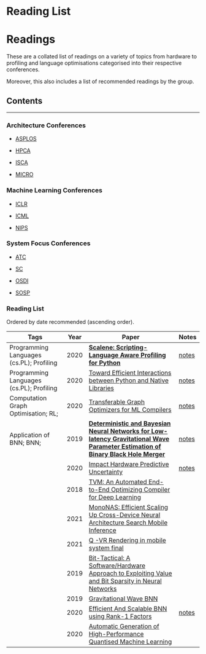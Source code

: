 # Reading List

# Readings

These are a collated list of readings on a variety of topics from hardware to profiling and language optimisations categorised into their respective conferences.

Moreover, this also includes a list of recommended readings by the group.

## Contents

---

### Architecture Conferences

- [ASPLOS](Architecture%20Conferences/ASPLOS/README.md)

- [HPCA](Architecture%20Conferences/HPCA/README.md)

- [ISCA](Architecture%20Conferences/ISCA/README.md)

- [MICRO](Architecture%20Conferences/MICRO/README.md)

### Machine Learning Conferences

- [ICLR](Machine%20Learning%20Conferences/ICLR/README.md)

- [ICML](Machine%20Learning%20Conferences/ICML/README.md)

- [NIPS](Machine%20Learning%20Conferences/NIPS/README.md)

### System Focus Conferences

- [ATC](System%20Focus%20Conferences/ATC/README.md)

- [SC](System%20Focus%20Conferences/SC/README.md)

- [OSDI](System%20Focus%20Conferences/OSDI/README.md)

- [SOSP](System%20Focus%20Conferences/SOSP/README.md)

### Reading List

Ordered by date recommended (ascending order).

| Tags                                     | Year | Paper                                                                                                                                                                      | Notes                                           |
| ---------------------------------------- | ---- | -------------------------------------------------------------------------------------------------------------------------------------------------------------------------- | ----------------------------------------------- |
| Programming Languages (cs.PL); Profiling | 2020 | [**Scalene: Scripting-Language Aware Profiling for Python**](https://arxiv.org/abs/2006.03879)                                                                             | [notes](notes/scalene.md)                       |
| Programming Languages (cs.PL); Profiling | 2020 | [Toward Efficient Interactions between Python and Native Libraries](pdf/asplos21-paper586.pdf)                                                                             | [notes](notes/toward_efficient_interactions.md) |
| Computation Graph Optimisation; RL;      | 2020 | [Transferable Graph Optimizers for ML Compilers](pdf/TransferableGraphOptimisers.pdf)                                                                                      | [notes](notes/graph_optimisers.md)              |
| Application of BNN; BNN;                 | 2019 | [**Deterministic and Bayesian Neural Networks for Low-latency Gravitational Wave Parameter Estimation of Binary Black Hole Merger**](https://arxiv.org/pdf/1903.01998.pdf) | [notes](notes/low_latency_gravitational.md)     |
|                                          | 2020 | [Impact Hardware Predictive Uncertainty](pdf/Hardware_Predictive_Uncertainty.pdf)                                                                                          | [notes](notes/impact_hardware.md)               |
|                                          | 2018 | [TVM: An Automated End-to-End Optimizing Compiler for Deep Learning](https://homes.cs.washington.edu/~arvind/papers/tvm.pdf)                                               |                                                 |
|                                          | 2021 | [MonoNAS: Efficient Scaling Up Cross-Device Neural Architecture Search Mobile Inference](pdf/mononas.pdf)                                                                  |                                                 |
|                                          | 2021 | [Q -VR Rendering in mobile system final](pdf/asplos_Q_VR_rendering_in_mobile_system_final.pdf)                                                                             |                                                 |
|                                          | 2019 | [Bit-Tactical: A Software/Hardware Approach to Exploiting Value and Bit Sparsity in Neural Networks](https://www.eecg.utoronto.ca/~mostafam/files/TCL_ASPLOS2019.pdf)      |                                                 |
|                                          | 2019 | [Gravitational Wave BNN](https://arxiv.org/pdf/1903.01998.pdf)                                                                                                             |                                                 |
|                                          | 2020 | [Efficient And Scalable BNN using Rank-1 Factors](https://arxiv.org/pdf/2005.07186.pdf#cite.molchanov2017variational)                                                      | [notes](notes/rank_1_BNN.md)                    |
|                                          | 2020 | [Automatic Generation of High-Performance Quantised Machine Learning](https://protect-au.mimecast.com/s/cHyYCL7EwMfGg1BPuB5z_g?domain=cs.utexas.edu)                       |                                                 |
